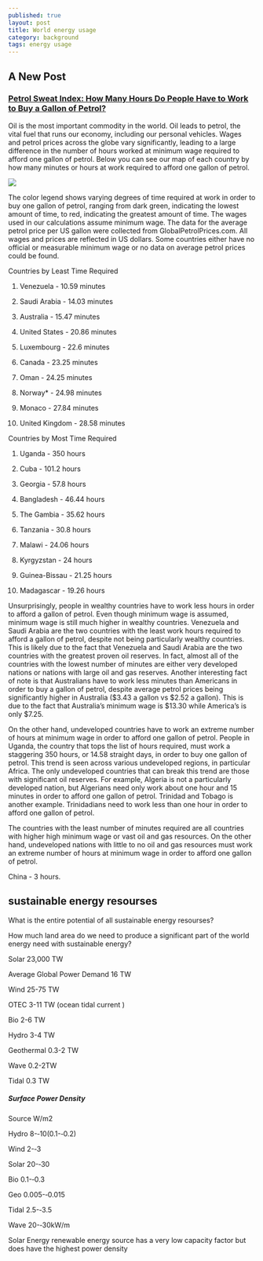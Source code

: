 ```yaml
---
published: true
layout: post
title: World energy usage
category: background
tags: energy usage
---
```

## A New Post



### [Petrol Sweat Index: How Many Hours Do People Have to Work to Buy a Gallon of Petrol?](https://howmuch.net/articles/the-petrol-sweat-index)

Oil is the most important commodity in the world. Oil leads to petrol, the vital fuel that runs our economy, including our personal vehicles. Wages and petrol prices across the globe vary significantly, leading to a large difference in the number of hours worked at minimum wage required to afford one gallon of petrol. Below you can see our map of each country by how many minutes or hours at work required to afford one gallon of petrol.


![](https://cdn.howmuch.net/content/images/1600/work-hours-gallon-petrol-dd98.jpg)


The color legend shows varying degrees of time required at work in order to buy one gallon of petrol, ranging from dark green, indicating the lowest amount of time, to red, indicating the greatest amount of time. The wages used in our calculations assume minimum wage. The data for the average petrol price per US gallon were collected from GlobalPetrolPrices.com. All wages and prices are reflected in US dollars. Some countries either have no official or measurable minimum wage or no data on average petrol prices could be found.

Countries by Least Time Required
1. Venezuela - 10.59 minutes

2. Saudi Arabia - 14.03 minutes

3. Australia - 15.47 minutes

4. United States - 20.86 minutes

5. Luxembourg - 22.6 minutes

6. Canada - 23.25 minutes

7. Oman - 24.25 minutes

8. Norway* - 24.98 minutes

9. Monaco - 27.84 minutes

10. United Kingdom - 28.58 minutes

Countries by Most Time Required
1. Uganda - 350 hours

2. Cuba - 101.2 hours

3. Georgia - 57.8 hours

4. Bangladesh - 46.44 hours

5. The Gambia - 35.62 hours

6. Tanzania - 30.8 hours

7. Malawi - 24.06 hours

8. Kyrgyzstan - 24 hours

9. Guinea-Bissau - 21.25 hours

10. Madagascar - 19.26 hours

Unsurprisingly, people in wealthy countries have to work less hours in order to afford a gallon of petrol. Even though minimum wage is assumed, minimum wage is still much higher in wealthy countries. Venezuela and Saudi Arabia are the two countries with the least work hours required to afford a gallon of petrol, despite not being particularly wealthy countries. This is likely due to the fact that Venezuela and Saudi Arabia are the two countries with the greatest proven oil reserves.  In fact, almost all of the countries with the lowest number of minutes are either very developed nations or nations with large oil and gas reserves. Another interesting fact of note is that Australians have to work less minutes than Americans in order to buy a gallon of petrol, despite average petrol prices being significantly higher in Australia ($3.43 a gallon vs $2.52 a gallon). This is due to the fact that Australia’s minimum wage is $13.30 while America’s is only $7.25.

On the other hand, undeveloped countries have to work an extreme number of hours at minimum wage in order to afford one gallon of petrol. People in Uganda, the country that tops the list of hours required, must work a staggering 350 hours, or 14.58 straight days, in order to buy one gallon of petrol. This trend is seen across various undeveloped regions, in particular Africa. The only undeveloped countries that can break this trend are those with significant oil reserves. For example, Algeria is not a particularly developed nation, but Algerians need only work about one hour and 15 minutes in order to afford one gallon of petrol. Trinidad and Tobago is another example. Trinidadians need to work less than one hour in order to afford one gallon of petrol.

The countries with the least number of minutes required are all countries with higher high minimum wage or vast oil and gas resources. On the other hand, undeveloped nations with little to no oil and gas resources must work an extreme number of hours at minimum wage in order to afford one gallon of petrol.

China - 3 hours.


## sustainable energy resourses
What is the entire potential of all sustainable energy resourses? 

How much land area do we need to produce a significant part of the world energy need with sustainable energy?


Solar 23,000 TW

Average Global Power Demand 16 TW

Wind 25-75 TW

OTEC 3-11 TW (ocean tidal current  )

Bio 2-6 TW 

Hydro 3-4 TW

Geothermal 0.3-2 TW

Wave 0.2-2TW

Tidal 0.3 TW

##### Surface Power Density
Source W/m2

Hydro 8-­‐10(0.1-­‐0.2)

Wind 2-­‐3

Solar 20-­‐30


Bio 0.1-­‐0.3


Geo 0.005-­‐0.015


Tidal 2.5-­‐3.5

Wave 20-­‐30kW/m



Solar Energy renewable energy source has a very low capacity factor but does have the highest power density